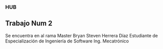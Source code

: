 ### HUB
## Trabajo Num 2
Se encuentra en al rama Master
Bryan Steven Herrera Díaz
Estudiante de Especialización de Ingeniería de Software
Ing. Mecatrónico
